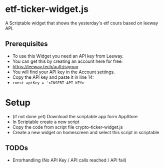 # etf-ticker-widget.js
A Scriptable widget that shows the yesterday's etf cours based on leeway API.

## Prerequisites
- To use this Widget you need an API key from Leeway.
- You can get this by creating an account here for free:
- https://leeway.tech/auth/signup
- You will find your API key in the Account settings.
- Copy the API key and paste it in line 14:
- `const apiKey = '<INSERT API KEY>`

# Setup
- (if not done yet) Download the scriptable app form AppStore
- In Scriptable create a new script
- Copy the code from script file crypto-ticker-widget.js
- Create a new widget on homescreen and select this script in scriptable

## TODOs
- Errorhandling (No API Key / API calls reached / API fail)
